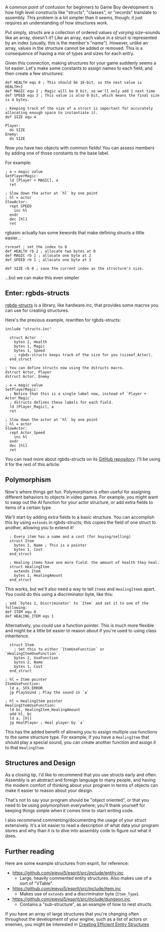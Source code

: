 <!-- metadata
title = "Understanding Structures"
published = 2024-02-17
tags = ["Esprit Development"]
-->

A common point of confusion for beginners to Game Boy development
is how high level constructs like "structs", "classes", or "records" translate to assembly.
This problem is a lot simpler than it seems, though; it just requires an understanding of how structures work.

Put simply, structs are a collection of ordered values *of varying size*–sounds like an array, doesn't it?
Like an array, each value in a struct is represented by an index (usually, this is the member's "name").
However, unlike an array, values in the structure cannot be added or removed.
This is a consequence of having a mix of types and sizes for each entry.

Given this connection, making structures for your game suddenly seems a lot easier.
Let's make some constants to assign names to each field, and then create a few structures:

```rgbasm
def HEALTH equ 0 ; This should be 16-bit, so the next value is HEALTH+2
def MAGIC equ 2 ; Magic will be 8 bit, so we'll only add 1 next time
def SPEED equ 3 ; This value is also 8-bit, which means the final size is 4 bytes.

; Keeping track of the size of a struct is important for accurately allocating enough space to instantiate it.
def SIZE equ 4 

Player:
  ds SIZE
Enemy:
  ds SIZE
```

Now you have two objects with common fields!
You can assess members by adding one of those constants to the base label.

For example:

```rgbasm
; a = magic value
SetPlayerMagic:
  ld [Player + MAGIC], a
  ret

; Slow down the actor at `hl` by one point
; hl = actor
SlowActor:
  rept SPEED
    inc hl
  endr
  dec [hl]
  ret
```

rgbasm actually has some kewords that make defining structs a little easier...

```rgbasm
rsreset ; set the index to 0
def HEALTH rb 2 ; allocate two bytes at 0
def MAGIC rb 1 ; allocate one byte at 2
def SPEED rb 1 ; allocate one byte at 3

def SIZE rb 0 ; save the current index as the structure's size.
```

...but we can make this even simpler

## Enter: rgbds-structs

[rgbds-structs](https://github.com/ISSOtm/rgbds-structs) is a library, like hardware.inc,
that provides some macros you can use for creating structures.

Here's the previous example, rewritten for rgbds-structs:

```rgbasm
include "structs.inc"

  struct Actor
    bytes 2, Health
    bytes 1, Magic
    bytes 1, Speed
    ; rgbds-structs keeps track of the size for you (sizeof_Actor).
  end_struct

; You can define structs now using the dstructs macro.
dstruct Actor, Player
dstruct Actor, Enemy

; a = magic value
SetPlayerMagic:
  ; Notice that this is a single label now, instead of `Player + Actor_Magic`.
  ; dstructs defines these labels for each field.
  ld [Player_Magic], a
  ret

; Slow down the actor at `hl` by one point
; hl = actor
SlowActor:
  rept Actor_Speed
    inc hl
  endr
  dec [hl]
  ret
```

You can read more about rgbds-structs on its [GitHub repository](https://github.com/ISSOtm/rgbds-structs).
I'll be using it for the rest of this article.

## Polymorphism

Now's where things get fun.
Polymorphism is often useful for assigning different behaviors to objects in video games.
For example, you might want to swap out the AI function for your actor structure,
or add extra fields to items of a certain type.

We'll start by adding extra fields to a basic structure.
You can accomplish this by using `extends` in rgbds-structs;
this copies the field of one struct to another, allowing you to extend it!

```rgbasm
  ; Every item has a name and a cost (for buying/selling)
  struct Item
    bytes 2, Name ; This is a pointer
    bytes 1, Cost
  end_struct

  ; Healing items have one more field: the amount of health they heal.
  struct HealingItem
    extends Item
    bytes 1, HealingAmount
  end_struct
```

This works, but we'll also need a way to tell `Item`s and `HealingItem`s apart.
You could do this using a discriminator byte, like this:

```rgbasm
; add `bytes 1, Discriminator` to `Item` and set it to one of the following:
def ITEM equ 0
def HEALING_ITEM equ 1
```

Alternatively, you could use a function pointer.
This is much more flexible and might be a little bit easier to
reason about if you're used to using class inheritence.

```rgbasm
  struct Item
    ; Set this to either `ItemUseFunction` or `HealingItemUseFunction`.
    bytes 2, UseFunction
    bytes 2, Name
    bytes 1, Cost
  end_struct

; hl = Item pointer
ItemUseFunction:
  ld a, SFX_ERROR
  jp PlaySound ; Play the sound in `a`

; hl = HealingItem pointer
HealingItemUseFunction:
  ld bc, HealingItem_HealingAmount
  add hl, bc
  ld a, [hl]
  jp HealPlayer ; Heal player by `a`
```

This has the added benefit of allowing you to assign multiple use functions to the same structure type.
For example, if you have a `HealingItem` that should play a special sound,
you can create another function and assign it to that `HealingItem`.

## Structures and Design

As a closing tip, I'd like to recommend that you use structs early and often.
Assembly is an abstract and foreign language to many people, and having the modern comfort of thinking about
your program in terms of objects can make it easier to reason about your design.

That's not to say your program should be "object oriented", or that you need to be using polymorphism everywhere;
you'll thank yourself for keeping things simple when it comes time to start writing code.

I also recommend commenting/documenting the usage of your struct extensively.
It's a lot easier to read a description of what data your program stores and why
than it is to dive into assembly code to figure out what it does.

## Further reading

Here are some example structures from esprit, for reference:
- https://github.com/eievui5/esprit/src/include/entity.inc
  - Large, heavily commented entity structures. Also makes use of a sort of "VTable".
- https://github.com/eievui5/esprit/src/include/item.inc
  - Makes use of `extends` and a discriminator byte (`Item_Type`).
- https://github.com/eievui5/esprit/src/include/dungeon.inc
  - Contains a "sub-structure", as an example of how to nest structs.

If you have an array of large structures that you're changing often throughout the development of your engine,
such as a list of actors or enemies, you might be interested in [Creating Efficient Entity Structures](efficient-entity-structs.html)
